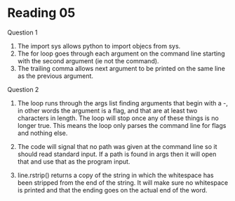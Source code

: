 Reading 05
==========

Question 1

1. The import sys allows python to import objecs from sys.
2. The for loop goes through each argument on the command line starting with the second argument (ie not the command).
3. The trailing comma allows next argument to be printed on the same line as the previous argument.

Question 2

1. The loop runs through the args list finding arguments that begin with a -, in other words the argument is a flag, and that are at least two characters in length. The loop will stop once any of these things is no longer true. This means the loop only parses the command line for flags and nothing else.

2. The code will signal that no path was given at the command line so it should read standard input. If a path is found in args then it will open that and use that as the program input.

3. line.rstrip() returns a copy of the string in which the whitespace has been stripped from the end of the string. It will make sure no whitespace is printed and that the ending goes on the actual end of the word. 
